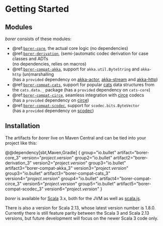 Getting Started
===============
 
Modules
-------

_borer_ consists of these modules:

- @ref:[`borer-core`](borer-core/index.md), the actual core logic (no dependencies)
- @ref:[`borer-derivation`](borer-derivation/index.md), (semi-)automatic codec derivation for case classes and ADTs<br>(no dependencies, relies on macros)
- @ref:[`borer-compat-akka`](borer-compat-akka.md), support for `akka.util.ByteString` and `akka-http` (un)marshalling<br>(has a `provided` dependency on [akka-actor], [akka-stream] and [akka-http])
- @ref:[`borer-compat-cats`](borer-compat-cats.md), support for popular [cats] data structures from the `cats.data._` package (has a `provided` dependency on `cats-core`)
- @ref:[`borer-compat-circe`](borer-compat-circe.md), seamless integration with [circe] codecs<br>(has a `provided` dependency on [circe])
- @ref:[`borer-compat-scodec`](borer-compat-scodec.md), support for `scodec.bits.ByteVector`<br>(has a `provided` dependency on [scodec])

Installation
------------

The artifacts for _borer_ live on Maven Central and can be tied into your project like this:


@@dependency[sbt,Maven,Gradle] {
  group="io.bullet" artifact="borer-core_3" version="$project.version$"
  group2="io.bullet" artifact2="borer-derivation_3" version2="$project.version$"
  group3="io.bullet" artifact3="borer-compat-akka_3" version3="$project.version$"
  group3="io.bullet" artifact3="borer-compat-cats_3" version4="$project.version$"
  group4="io.bullet" artifact4="borer-compat-circe_3" version5="$project.version$"
  group5="io.bullet" artifact5="borer-compat-scodec_3" version6="$project.version$"
}

_borer_ is available for [Scala] 3.x, both for the JVM as well as [scala.js].

There is also a version for Scala 2.13, whose latest version number is 1.8.0.  
Currently there is still feature parity between the Scala 3 and Scala 2.13 versions, but future development will
focus on the newer Scala 3 code only.

  [Scala]: https://www.scala-lang.org/
  [scala.js]: https://www.scala-js.org/
  [akka-actor]: https://doc.akka.io/docs/akka/2.5/actors.html#dependency
  [akka-stream]: https://doc.akka.io/docs/akka/current/stream/index.html
  [akka-http]: https://doc.akka.io/docs/akka-http/current/index.html
  [cats]: https://typelevel.org/cats/
  [circe]: https://circe.github.io/circe/
  [scodec]: http://scodec.org/